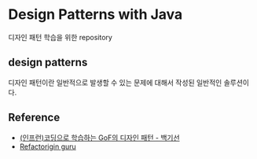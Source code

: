 # Design Patterns with Java

디자인 패턴 학습을 위한 repository

## design patterns
디자인 패턴이란 일반적으로 발생할 수 있는 문제에 대해서 작성된 일반적인 솔루션이다.

## Reference
- [(인프런)코딩으로 학습하는 GoF의 디자인 패턴 - 백기선](https://www.inflearn.com/course/%EB%94%94%EC%9E%90%EC%9D%B8-%ED%8C%A8%ED%84%B4/dashboard)
- [Refactorigin guru](https://refactoring.guru/)